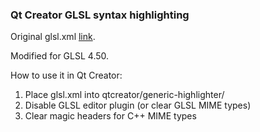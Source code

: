 ### Qt Creator GLSL syntax highlighting

Original glsl.xml [link](https://bugreports.qt.io/browse/QTCREATORBUG-8331).

Modified for GLSL 4.50.

How to use it in Qt Creator:

1. Place glsl.xml into qtcreator/generic-highlighter/
2. Disable GLSL editor plugin (or clear GLSL MIME types)
3. Clear magic headers for C++ MIME types
